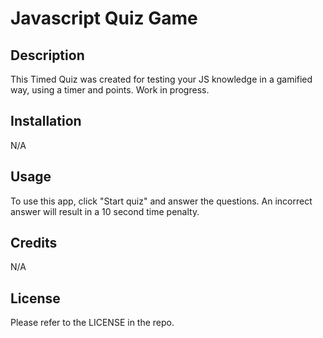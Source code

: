 # Javascript Quiz Game

## Description

This Timed Quiz was created for testing your JS knowledge in a gamified way, using a timer and points. Work in progress.


## Installation

N/A

## Usage

To use this app, click "Start quiz" and answer the questions. An incorrect answer will result in a 10 second time penalty. 

## Credits

N/A

## License

Please refer to the LICENSE in the repo.